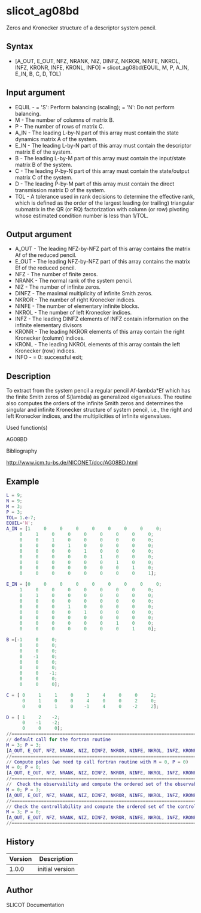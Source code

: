 

# slicot_ag08bd

Zeros and Kronecker structure of a descriptor system pencil.

## Syntax

- [A_OUT, E_OUT, NFZ, NRANK, NIZ, DINFZ, NKROR, NINFE, NKROL, INFZ, KRONR, INFE, KRONL, INFO] = slicot_ag08bd(EQUIL, M, P, A_IN, E_IN, B, C, D, TOL)

## Input argument

 - EQUIL - = 'S':  Perform balancing (scaling); = 'N':  Do not perform balancing.
 - M - The number of columns of matrix B.
 - P - The number of rows of matrix C.
 - A_IN - The leading L-by-N part of this array must contain the state dynamics matrix A of the system.
 - E_IN - The leading L-by-N part of this array must contain the descriptor matrix E of the system.
 - B - The leading L-by-M part of this array must contain the input/state matrix B of the system.
 - C - The leading P-by-N part of this array must contain the state/output matrix C of the system.
 - D - The leading P-by-M part of this array must contain the direct transmission matrix D of the system.
 - TOL - A tolerance used in rank decisions to determine the effective rank, which is defined as the order of the largest leading (or trailing) triangular submatrix in the QR (or RQ) factorization with column (or row) pivoting whose estimated condition number is less than 1/TOL.

## Output argument

 - A_OUT - The leading NFZ-by-NFZ part of this array contains the matrix Af of the reduced pencil.
 - E_OUT - The leading NFZ-by-NFZ part of this array contains the matrix Ef of the reduced pencil.
 - NFZ - The number of finite zeros.
 - NRANK - The normal rank of the system pencil.
 - NIZ - The number of infinite zeros.
 - DINFZ - The maximal multiplicity of infinite Smith zeros.
 - NKROR - The number of right Kronecker indices.
 - NINFE - The number of elementary infinite blocks.
 - NKROL - The number of left Kronecker indices.
 - INFZ - The leading DINFZ elements of INFZ contain information on the infinite elementary divisors
 - KRONR - The leading NKROR elements of this array contain the right Kronecker (column) indices.
 - KRONL - The leading NKROL elements of this array contain the left Kronecker (row) indices.
 - INFO - = 0:  successful exit;

## Description


  <p> To extract from the system pencil a regular pencil Af-lambda*Ef which has the finite Smith zeros of S(lambda) as generalized eigenvalues. The routine also computes the orders of the infinite Smith zeros and determines the singular and infinite Kronecker structure of system pencil, i.e., the right and left Kronecker indices, and the multiplicities of infinite eigenvalues.</p>


Used function(s)

AG08BD

Bibliography

http://www.icm.tu-bs.de/NICONET/doc/AG08BD.html

## Example

```matlab
L = 9;
N = 9;
M = 3;
P = 3;
TOL= 1.e-7;
EQUIL='N';
A_IN = [1     0     0     0     0     0     0     0     0;
     0     1     0     0     0     0     0     0     0;
     0     0     1     0     0     0     0     0     0;
     0     0     0     1     0     0     0     0     0;
     0     0     0     0     1     0     0     0     0;
     0     0     0     0     0     1     0     0     0;
     0     0     0     0     0     0     1     0     0;
     0     0     0     0     0     0     0     1     0;
     0     0     0     0     0     0     0     0     1];

E_IN = [0     0     0     0     0     0     0     0     0;
     1     0     0     0     0     0     0     0     0;
     0     1     0     0     0     0     0     0     0;
     0     0     0     0     0     0     0     0     0;
     0     0     0     1     0     0     0     0     0;
     0     0     0     0     1     0     0     0     0;
     0     0     0     0     0     0     0     0     0;
     0     0     0     0     0     0     1     0     0;
     0     0     0     0     0     0     0     1     0];

B =[-1     0     0;
     0     0     0;
     0     0     0;
     0    -1     0;
     0     0     0;
     0     0     0;
     0     0    -1;
     0     0     0;
     0     0     0];

C = [ 0     1     1     0     3     4     0     0     2;
      0     1     0     0     4     0     0     2     0;
      0     0     1     0    -1     4     0    -2     2];

D = [ 1     2    -2;
      0    -1    -2;
      0     0     0];
//=============================================================================
// default call for the fortran routine
M = 3; P = 3;
[A_OUT, E_OUT, NFZ, NRANK, NIZ, DINFZ, NKROR, NINFE, NKROL, INFZ, KRONR, INFE, KRONL, INFO] = slicot_ag08bd(EQUIL, M, P, A_IN, E_IN, B, C, D, TOL)
//=============================================================================
// Compute poles (we need tp call fortran routine with M = 0, P = 0)
M = 0; P = 0;
[A_OUT, E_OUT, NFZ, NRANK, NIZ, DINFZ, NKROR, NINFE, NKROL, INFZ, KRONR, INFE, KRONL, INFO] = slicot_ag08bd(EQUIL, M, P, A_IN, E_IN, B, C, D, TOL)
//=============================================================================
//  Check the observability and compute the ordered set of the observability indices (call the routine with M = 0).
M = 0; P = 3;
[A_OUT, E_OUT, NFZ, NRANK, NIZ, DINFZ, NKROR, NINFE, NKROL, INFZ, KRONR, INFE, KRONL, INFO] = slicot_ag08bd(EQUIL, M, P, A_IN, E_IN, B, C, D, TOL)
//=============================================================================
// Check the controllability and compute the ordered set of the controllability indices (call the routine with P = 0)
M = 3; P = 0;
[A_OUT, E_OUT, NFZ, NRANK, NIZ, DINFZ, NKROR, NINFE, NKROL, INFZ, KRONR, INFE, KRONL, INFO] = slicot_ag08bd(EQUIL, M, P, A_IN, E_IN, B, C, D, TOL)
//=============================================================================
```

## History

|Version|Description|
|------|------|
|1.0.0|initial version|


## Author

SLICOT Documentation



